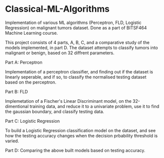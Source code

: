 # Classical-ML-Algorithms
Implementation of various ML algorithms (Perceptron, FLD, Logistic Regression) on malignant tumors dataset. Done as a part of BITSF464 Machine Learning course.

This project consists of 4 parts, A, B, C, and a comparative study of the models implemented, in part D.
The dataset attempts to classify tumors into malignant or benign, based on 32 diffrent parameters.

Part A: Perceptron

Implementation of a perceptron classifier, and finding out if the dataset is linearly seperable, and if so, to classify the normalised testing dataset based on the perceptron.


Part B: FLD

Implemetation of a Fischer's Linear Discriminant model, on the 32-dimentional training data, and reduce it to a univariate problem, use it to find the gaussian boundary,
and classify testing data.


Part C: Logistic Regression

To build a Logistic Regression classification model on the dataset, and see how the testing accuracy changes when the decision prbability threshold is varied. 

Part D: Comparing the above built models based on testing accuracy.
